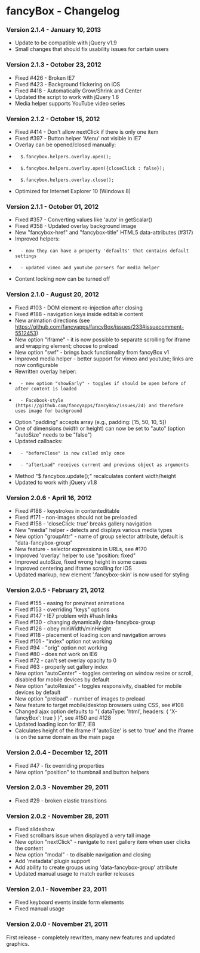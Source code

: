 # fancyBox - Changelog

### Version 2.1.4 - January 10, 2013

-   Update to be compatible with jQuery v1.9
-   Small changes that should fix usability issues for certain users

### Version 2.1.3 - October 23, 2012

-   Fixed #426 - Broken IE7
-   Fixed #423 - Background flickering on iOS
-   Fixed #418 - Automatically Grow/Shrink and Center
-   Updated the script to work with jQuery 1.6
-   Media helper supports YouTube video series

### Version 2.1.2 - October 15, 2012

-   Fixed #414 - Don't allow nextClick if there is only one item
-   Fixed #397 - Button helper 'Menu' not visible in IE7
-   Overlay can be opened/closed manually:
-       $.fancybox.helpers.overlay.open();
-       $.fancybox.helpers.overlay.open({closeClick : false});
-       $.fancybox.helpers.overlay.close();
-   Optimized for Internet Explorer 10 (Windows 8)

### Version 2.1.1 - October 01, 2012

-   Fixed #357 - Converting values like 'auto' in getScalar()
-   Fixed #358 - Updated overlay background image
-   New "fancybox-href" and "fancybox-title" HTML5 data-attributes (#317)
-   Improved helpers:
-       - now they can have a property 'defaults' that contains default settings
-       - updated vimeo and youtube parsers for media helper
-   Content locking now can be turned off

### Version 2.1.0 - August 20, 2012

-   Fixed #103 - DOM element re-injection after closing
-   Fixed #188 - navigation keys inside editable content
-   New animation directions (see <https://github.com/fancyapps/fancyBox/issues/233#issuecomment-5512453>)
-   New option "iframe" - it is now possible to separate scrolling for iframe and wrapping element; choose to preload
-   New option "swf" - brings back functionality from fancyBox v1
-   Improved media helper - better support for vimeo and youtube; links are now configurable
-   Rewritten overlay helper:
-       - new option "showEarly" - toggles if should be open before of after content is loaded
-       - Facebook-style (https://github.com/fancyapps/fancyBox/issues/24) and therefore uses image for background
-   Option "padding" accepts array (e.g., padding: [15, 50, 10, 5])
-   One of dimensions (width or height) can now be set to "auto" (option "autoSize" needs to be "false")
-   Updated callbacks:
-       - "beforeClose" is now called only once
-       - "afterLoad" receives current and previous object as arguments
-   Method "$.fancybox.update();" recalculates content width/height
-   Updated to work with jQuery v1.8

### Version 2.0.6 - April 16, 2012

-   Fixed #188 - keystrokes in contenteditable
-   Fixed #171 - non-images should not be preloaded
-   Fixed #158 - 'closeClick: true' breaks gallery navigation
-   New "media" helper - detects and displays various media types
-   New option "groupAttr" - name of group selector attribute, default is "data-fancybox-group"
-   New feature - selector expressions in URLs, see #170
-   Improved 'overlay' helper to use "position: fixed"
-   Improved autoSize, fixed wrong height in some cases
-   Improved centering and iframe scrolling for iOS
-   Updated markup, new element '.fancybox-skin' is now used for styling

### Version 2.0.5 - February 21, 2012

-   Fixed #155 - easing for prev/next animations
-   Fixed #153 - overriding "keys" options
-   Fixed #147 - IE7 problem with #hash links
-   Fixed #130 - changing dynamically data-fancybox-group
-   Fixed #126 - obey minWidth/minHeight
-   Fixed #118 - placement of loading icon and navigation arrows
-   Fixed #101 - "index" option not working
-   Fixed #94 - "orig" option not working
-   Fixed #80 - does not work on IE6
-   Fixed #72 - can't set overlay opacity to 0
-   Fixed #63 - properly set gallery index
-   New option "autoCenter" - toggles centering on window resize or scroll, disabled for mobile devices by default
-   New option "autoResize" - toggles responsivity, disabled for mobile devices by default
-   New option "preload" - number of images to preload
-   New feature to target mobile/desktop browsers using CSS, see #108
-   Changed ajax option defaults to "{ dataType: 'html', headers: { 'X-fancyBox': true } }", see #150 and #128
-   Updated loading icon for IE7, IE8
-   Calculates height of the iframe if 'autoSize' is set to 'true' and the iframe is on the same domain as the main page

### Version 2.0.4 - December 12, 2011

-   Fixed #47 - fix overriding properties
-   New option "position" to thumbnail and button helpers

### Version 2.0.3 - November 29, 2011

-   Fixed #29 - broken elastic transitions

### Version 2.0.2 - November 28, 2011

-   Fixed slideshow
-   Fixed scrollbars issue when displayed a very tall image
-   New option "nextClick" - navigate to next gallery item when user clicks the content
-   New option "modal" - to disable navigation and closing
-   Add 'metadata' plugin support
-   Add ability to create groups using 'data-fancybox-group' attribute
-   Updated manual usage to match earlier releases

### Version 2.0.1 - November 23, 2011

-   Fixed keyboard events inside form elements
-   Fixed manual usage

### Version 2.0.0 - November 21, 2011

First release - completely rewritten, many new features and updated graphics.
